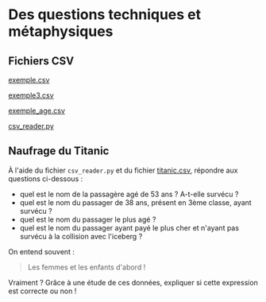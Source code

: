 # Des questions techniques et métaphysiques

## Fichiers CSV

[exemple.csv](scripts/tables/exemple.csv)

[exemple3.csv](scripts/tables/exemple3.csv)

[exemple_age.csv](scripts/tables/exemple_age.csv)

[csv_reader.py](scripts/tables/csv_reader.py)

## Naufrage du Titanic

À l'aide du fichier `csv_reader.py` et du fichier [titanic.csv](scripts/tables/titanic.csv), répondre aux questions ci-dessous :

- quel est le nom de la passagère agé de 53 ans ? A-t-elle survécu ?
- quel est le nom du passager de 38 ans, présent en 3ème classe, ayant survécu ?
- quel est le nom du passager le plus agé ? 
- quel est le nom du passager ayant payé le plus cher et n'ayant pas survécu à la collision avec l'iceberg ?

On entend souvent :

> Les femmes et les enfants d'abord !

Vraiment ? Grâce à une étude de ces données, expliquer si cette expression est correcte ou non !


